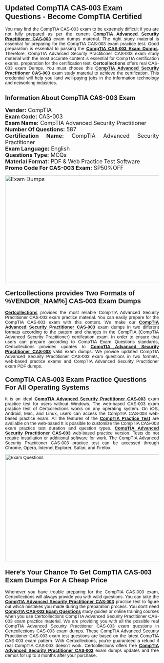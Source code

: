 <h1><span style="font-size:24px"><span style="font-family:Calibri,sans-serif"><strong>Updated CompTIA CAS-003 Exam Questions - Become CompTIA Certified</strong></span></span></h1> <p style="text-align:justify"><span style="font-size:11pt"><span style="font-family:Calibri,sans-serif">You may find the CompTIA CAS-003 exam to be extremely difficult if you are not fully prepared as per the current <u><strong>CompTIA Advanced Security Practitioner CAS-003</strong></u> exam dumps material. The right study material is essential for preparing for the CompTIA CAS-003 exam practice test. Good preparation is essential to passing the <a href="https://www.certcollections.com/cas-003-exam-questions"><u><strong>CompTIA CAS-003 Exam Dumps</strong></u></a>. Therefore, CompTIA Advanced Security Practitioner CAS-003 exam study material with the most accurate content is essential for CompTIA certification exams. preparation for the certification test, <strong>Certcollections</strong> offers real CAS-003 exam Dumps. You must choose this <u><strong>CompTIA Advanced Security Practitioner CAS-003</strong></u> exam study material to achieve the certification. This credential will help you land well-paying jobs in the information technology and networking industries.</span></span></p> <h2 style="text-align:justify"><strong><span style="font-size:20px">Information About CompTIA CAS-003 Exam</span></strong></h2> <p style="text-align:justify"><span style="font-size:18px"><strong>Vender:</strong> CompTIA<br /> <strong>Exam Code:</strong> CAS-003<br /> <strong>Exam Name:</strong> CompTIA Advanced Security Practitioner<br /> <strong>Number Of Questions:</strong> 587<br /> <strong>Certification Name:</strong> CompTIA Advanced Security Practitioner<br /> <strong>Exam Language:</strong> English<br /> <strong>Questions Type:</strong> MCQs<br /> <strong>Material Format:</strong> PDF & Web Practice Test Software<br /> <strong>Promo Code For CAS-003 Exam:</strong> SP50%OFF</span></p> <p style="text-align:justify"><span style="font-size:18px"><a href="https://www.certcollections.com/cas-003-exam-questions" rel="no-follow"><img alt="Exam Dumps" src="https://www.certcollections.com/uploads/content/certcollections.jpg" style="height:350px; width:750px" /></a></span></p> <h3><span style="font-size:22px"><span style="font-family:Calibri,sans-serif"><strong>Certcollections provides Two Formats of %VENDOR_NAM%] CAS-003 Exam Dumps</strong></span></span></h3> <p style="text-align:justify"><span style="font-size:11pt"><span style="font-family:Calibri,sans-serif"><a href="https://www.certcollections.com/"><u><strong>Certcollections</strong></u></a> provides the most reliable CompTIA Advanced Security Practitioner CAS-003 exam practice material. You can easily prepare for the CompTIA CAS-003 exam with this content. We make our <u><strong>CompTIA Advanced Security Practitioner CAS-003</strong></u> exam dumps in two different formats according to the pattern and changes in the CompTIA (CompTIA Advanced Security Practitioner) certification exam. In order to ensure that users can prepare according to CompTIA Exam Questions standards, Certcollections provides updates to <u><strong>CompTIA Advanced Security Practitioner CAS-003</strong></u> valid exam dumps. We provide updated CompTIA Advanced Security Practitioner CAS-003 exam questions in two formats, web-based practice exams and CompTIA Advanced Security Practitioner exam PDF dumps.</span></span></p> <h3><span style="font-size:22px"><span style="font-family:Calibri,sans-serif"><strong>CompTIA CAS-003 Exam Practice Questions For All Operating Systems</strong></span></span></h3> <p style="text-align:justify"><span style="font-size:11pt"><span style="font-family:Calibri,sans-serif">It is an ideal <u><strong>CompTIA Advanced Security Practitioner CAS-003</strong></u> exam practice test for users without Windows. The web-based CAS-003 exam practice test of Certcollections works on any operating system. On iOS, Android, Mac, and Linux, users can access the CompTIA CAS-003 web-based practice exam. All the features of the <a href="https://www.certcollections.com/comptia-exam-dumps"><u><strong>CompTIA Practice Test</strong></u></a> are available on the web-based It is possible to customize the CompTIA CAS-003 exam practice test duration and question types. <u><strong>CompTIA Advanced Security Practitioner CAS-003</strong></u> web-based practice version. Tests do not require installation or additional software for work. The CompTIA Advanced Security Practitioner CAS-003 practice test can be accessed through Chrome, Opera, Internet Explorer, Safari, and Firefox.</span></span></p> <p style="text-align:justify"><span style="font-size:11pt"><span style="font-family:Calibri,sans-serif"><a href="https://www.certcollections.com/cas-003-exam-questions" rel="no-follow"><img alt="Exam Questions" src="https://www.certcollections.com/uploads/content/55597321.jpg" style="height:350px; width:750px" /></a></span></span></p> <h3><span style="font-size:22px"><span style="font-family:Calibri,sans-serif"><strong>Here's Your Chance To Get CompTIA CAS-003 Exam Dumps For A Cheap Price</strong></span></span></h3> <p style="text-align:justify"><span style="font-size:11pt"><span style="font-family:Calibri,sans-serif">Whenever you have trouble preparing for the CompTIA CAS-003 exam, Certcollections will always provide you with valid questions. You can take the <u><strong>CompTIA Advanced Security Practitioner CAS-003</strong></u> practice test to figure out which mistakes you made during the preparation process. You don't need <a href="https://www.certcollections.com/cas-003-exam-questions"><u><strong>CompTIA CAS-003 Exam Questions</strong></u></a> study guides or online training courses when you use Certcollections CompTIA Advanced Security Practitioner CAS-003 exam practice material. We are providing you with all the possible real CompTIA Advanced Security Practitioner CAS-003 exam questions in Certcollections CAS-003 exam dumps. These CompTIA Advanced Security Practitioner CAS-003 exam test questions are based on the latest CompTIA CAS-003 exam pattern. With Certcollections, you're guaranteed a refund if real CompTIA CAS-003 doesn't work. Certcollections offers free <u><strong>CompTIA Advanced Security Practitioner CAS-003</strong></u> exam dumps updates and free demos for up to 3 months after your purchase.</span></span></p>
